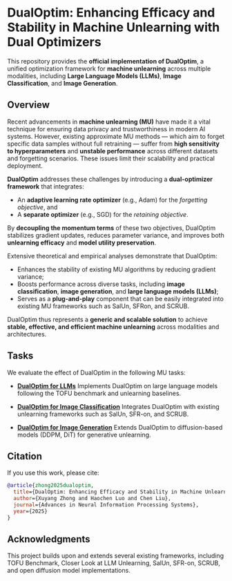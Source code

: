 # DualOptim: Enhancing Efficacy and Stability in Machine Unlearning with Dual Optimizers

This repository provides the **official implementation of DualOptim**, a unified optimization framework for **machine unlearning** across multiple modalities, including **Large Language Models (LLMs)**, **Image Classification**, and **Image Generation**.

## Overview

Recent advancements in **machine unlearning (MU)** have made it a vital technique for ensuring data privacy and trustworthiness in modern AI systems. However, existing approximate MU methods — which aim to forget specific data samples without full retraining — suffer from **high sensitivity to hyperparameters** and **unstable performance** across different datasets and forgetting scenarios. These issues limit their scalability and practical deployment.

**DualOptim** addresses these challenges by introducing a **dual-optimizer framework** that integrates:

* An **adaptive learning rate optimizer** (e.g., Adam) for the *forgetting objective*, and
* A **separate optimizer** (e.g., SGD) for the *retaining objective*.

By **decoupling the momentum terms** of these two objectives, DualOptim stabilizes gradient updates, reduces parameter variance, and improves both **unlearning efficacy** and **model utility preservation**.

Extensive theoretical and empirical analyses demonstrate that DualOptim:

* Enhances the stability of existing MU algorithms by reducing gradient variance;
* Boosts performance across diverse tasks, including **image classification**, **image generation**, and **large language models (LLMs)**;
* Serves as a **plug-and-play** component that can be easily integrated into existing MU frameworks such as SalUn, SFRon, and SCRUB.

DualOptim thus represents a **generic and scalable solution** to achieve **stable, effective, and efficient machine unlearning** across modalities and architectures.



## Tasks

We evaluate the effect of DualOptim in the following MU tasks:
* **[DualOptim for LLMs](./LLM/)**
  Implements DualOptim on large language models following the TOFU benchmark and unlearning baselines.

* **[DualOptim for Image Classification](./ImageClassification/)**
  Integrates DualOptim with existing unlearning frameworks such as SalUn, SFR-on, and SCRUB.

* **[DualOptim for Image Generation](./ImageGeneration/)**
  Extends DualOptim to diffusion-based models (DDPM, DiT) for generative unlearning.



## Citation

If you use this work, please cite:

```bibtex
@article{zhong2025dualoptim,
  title={DualOptim: Enhancing Efficacy and Stability in Machine Unlearning with Dual Optimizers},
  author={Xuyang Zhong and Haochen Luo and Chen Liu},
  journal={Advances in Neural Information Processing Systems},
  year={2025}
}
```



## Acknowledgments

This project builds upon and extends several existing frameworks, including
TOFU Benchmark, Closer Look at LLM Unlearning, SalUn, SFR-on, SCRUB, and open diffusion model implementations.

